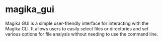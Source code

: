 # magika_gui
Magika GUI is a  simple user-friendly interface for interacting with the Magika CLI. It allows users to easily select files or directories and set various options for file analysis without needing to use the command line.
